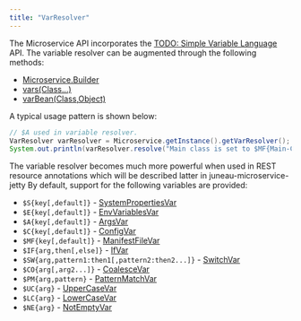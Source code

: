 ```yaml
---
title: "VarResolver"
---
```


The Microservice API incorporates the [TODO: Simple Variable Language](TODO.md) API.
The variable resolver can be augmented through the following methods:

- [Microservice.Builder]({{API_DOCS}}/org/apache/juneau/microservice/Microservice/Builder.html)
- [vars(Class...)]({{API_DOCS}}/org/apache/juneau/microservice/Microservice/Builder.html#vars(Class...))
- [varBean(Class,Object)]({{API_DOCS}}/org/apache/juneau/microservice/Microservice/Builder.html#varBean(Class,Object))

A typical usage pattern is shown below:

```java
// $A used in variable resolver.
VarResolver varResolver = Microservice.getInstance().getVarResolver();
System.out.println(varResolver.resolve("Main class is set to $MF{Main-Class, unknown}"));
```

The variable resolver becomes much more powerful when used in REST resource annotations which will be described latter in juneau-microservice-jetty By default, support for the following variables are provided:

- `$S{key[,default]}` - [SystemPropertiesVar]({{API_DOCS}}/org/apache/juneau/svl/vars/SystemPropertiesVar.html)
- `$E{key[,default]}` - [EnvVariablesVar]({{API_DOCS}}/org/apache/juneau/svl/vars/EnvVariablesVar.html)
- `$A{key[,default]}` - [ArgsVar]({{API_DOCS}}/org/apache/juneau/svl/vars/ArgsVar.html)
- `$C{key[,default]}` - [ConfigVar]({{API_DOCS}}/org/apache/juneau/config/vars/ConfigVar.html)
- `$MF{key[,default]}` - [ManifestFileVar]({{API_DOCS}}/org/apache/juneau/svl/vars/ManifestFileVar.html)
- `$IF{arg,then[,else]}` - [IfVar]({{API_DOCS}}/org/apache/juneau/svl/vars/IfVar.html)
- `$SW{arg,pattern1:then1[,pattern2:then2...]}` - [SwitchVar]({{API_DOCS}}/org/apache/juneau/svl/vars/SwitchVar.html)
- `$CO{arg[,arg2...]}` - [CoalesceVar]({{API_DOCS}}/org/apache/juneau/svl/vars/CoalesceVar.html)
- `$PM{arg,pattern}` - [PatternMatchVar]({{API_DOCS}}/org/apache/juneau/svl/vars/PatternMatchVar.html)
- `$UC{arg}` - [UpperCaseVar]({{API_DOCS}}/org/apache/juneau/svl/vars/UpperCaseVar.html)
- `$LC{arg}` - [LowerCaseVar]({{API_DOCS}}/org/apache/juneau/svl/vars/LowerCaseVar.html)
- `$NE{arg}` - [NotEmptyVar]({{API_DOCS}}/org/apache/juneau/svl/vars/NotEmptyVar.html)
